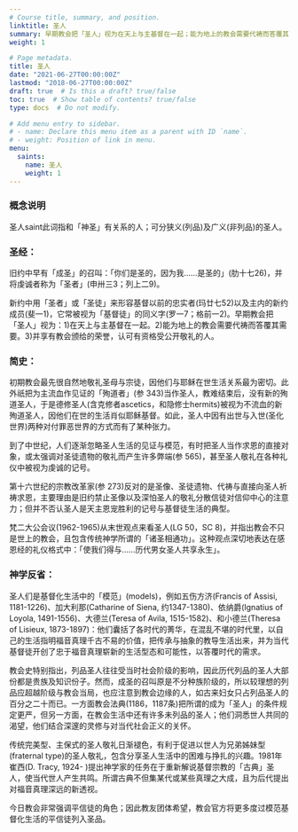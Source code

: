 ```yaml
---
# Course title, summary, and position.
linktitle: 圣人
summary: 早期教会把「圣人」视为在天上与主基督在一起；能为地上的教会需要代祷而答覆其需要；并享有教会颁给的荣誉，认可有资格受公开敬礼的人。
weight: 1

# Page metadata.
title: 圣人
date: "2021-06-27T00:00:00Z"
lastmod: "2018-06-27T00:00:00Z"
draft: true  # Is this a draft? true/false
toc: true  # Show table of contents? true/false
type: docs  # Do not modify.

# Add menu entry to sidebar.
# - name: Declare this menu item as a parent with ID `name`.
# - weight: Position of link in menu.
menu:
  saints:
    name: 圣人
    weight: 1
---
```


### 概念说明
圣人saint此词指和「神圣」有关系的人；可分狭义(列品)及广义(非列品)的圣人。

### 圣经：
旧约中早有「成圣」的召叫：「你们是圣的，因为我……是圣的」(肋十七26)，并将虔诚者称为「圣者」(申卅三3；列上二9)。

新约中用「圣者」或「圣徒」来形容基督以前的忠实者(玛廿七52)以及主内的新约成员(斐一1)，它常被视为「基督徒」的同义字(罗一7；格前一2)。早期教会把「圣人」视为：1)在天上与主基督在一起。2)能为地上的教会需要代祷而答覆其需要。3)并享有教会颁给的荣誉，认可有资格受公开敬礼的人。

### 简史：

初期教会最先很自然地敬礼圣母与宗徒，因他们与耶稣在世生活关系最为密切。此外祇把为主流血作见证的「殉道者」(参 343)当作圣人，教难结束后，没有新的殉道圣人，于是德修圣人(含克修者ascetics，和隐修士hermits)被视为不流血的新殉道圣人，因他们在世的生活肖似耶稣基督。如此，圣人中因有出世与入世(圣化世界)两种对付罪恶世界的方式而有了某种张力。

到了中世纪，人们逐渐忽略圣人生活的见证与模范，有时把圣人当作求恩的直接对象，或太强调对圣徒遗物的敬礼而产生许多弊端(参 565)，甚至圣人敬礼在各种礼仪中被视为虔诚的记号。

第十六世纪的宗教改革家(参 273)反对的是圣像、圣徒遗物、代祷与直接向圣人祈祷求恩，主要理由是旧约禁止圣像以及深怕圣人的敬礼分散信徒对信仰中心的注意力；但并不否认圣人是天主恩宠胜利的记号与基督徒生活的典型。

梵二大公会议(1962-1965)从末世观点来看圣人(LG 50，SC 8)，并指出教会不只是世上的教会，且包含传统神学所谓的「诸圣相通功」。这种观点深切地表达在感恩经的礼仪格式中：「使我们得与……历代男女圣人共享永生」。

### 神学反省：

圣人们是基督化生活中的「模范」(models)，例如五伤方济(Francis of Assisi, 1181-1226)、加大利那(Catharine of Siena, 约1347-1380)、依纳爵(Ignatius of Loyola, 1491-1556)、大德兰(Teresa of Avila, 1515-1582)、和小德兰(Theresa of Lisieux, 1873-1897)：他们囊括了各时代的菁华，在混乱不堪的时代里，以自己的生活指明福音真理千古不易的价值，把传承与抽象的教导生活出来，并为当代基督徒开创了忠于福音真理崭新的生活型态和可能性，以答覆时代的需求。

教会史特别指出，列品圣人往往受当时社会阶级的影响，因此历代列品的圣人大部份都是贵族及知识份子。然而，成圣的召叫原是不分种族阶级的，所以较理想的列品应超越阶级与教会当局，也应注意到教会边缘的人，如古来妇女只占列品圣人的百分之二十而已。一方面教会法典(1186，1187条)把所谓的成为「圣人」的条件规定更严，但另一方面，在教会生活中还有许多未列品的圣人；他们洞悉世人共同的渴望，他们结合深邃的灵修与对当代社会正义的关怀。

传统完美型、主保式的圣人敬礼日渐褪色，有利于促进以世人为兄弟姊妹型(fraternal type)的圣人敬礼，包含分享圣人生活中的困难与挣扎的兴趣。1981年崔西(D. Tracy, 1924- )提出神学家的任务在于重新解说基督宗教的「古典」圣人，使当代世人产生共鸣。所谓古典不但集某代或某些真理之大成，且为后代提出对福音真理深远的新透视。

今日教会非常强调平信徒的角色；因此教友团体希望，教会官方将更多度过模范基督化生活的平信徒列入圣品。
